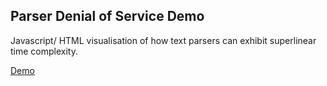 Parser Denial of Service Demo
------------------------------

Javascript/ HTML visualisation of how text parsers can exhibit superlinear time complexity.

[Demo](https://marcusklaas.github.io/parser-dos-demo/)
